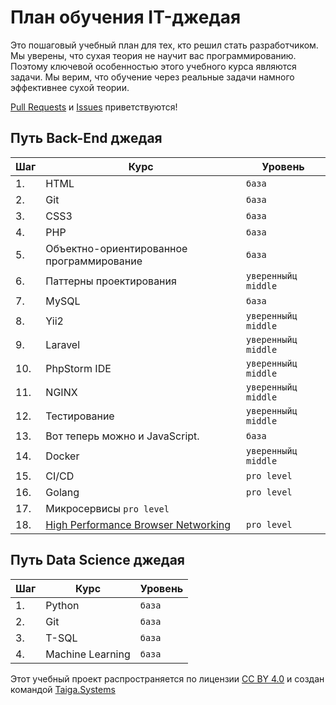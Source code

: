 # План обучения IT-джедая

Это пошаговый учебный план для тех, кто решил стать разработчиком. Мы уверены, что сухая теория не научит вас программированию. Поэтому ключевой особенностью этого учебного курса являются задачи. Мы верим, что обучение через реальные задачи намного эффективнее сухой теории.  

[Pull Requests](https://github.com/taigasys/school/pulls) и [Issues](https://github.com/taigasys/school/issues) приветствуются! 

## Путь Back-End джедая
| Шаг| Курс                                       |Уровень |
|--- |---                                        |---     |
| 1. | HTML                                      | `база` |
| 2. | Git                                       | `база` |
| 3. | CSS3                                      | `база` |
| 4. | PHP                                       | `база` |
| 5. | Объектно-ориентированное программирование | `база` |
| 6. | Паттерны проектирования | `уверенныйц middle` |
| 7. | MySQL | `база` |
| 8. | Yii2 | `уверенныйц middle` |
| 9. | Laravel | `уверенныйц middle` |
| 10.| PhpStorm IDE | `уверенныйц middle` |
| 11.| NGINX | `уверенныйц middle` |
| 12.| Тестирование | `уверенныйц middle` |
| 13.| Вот теперь можно и  JavaScript. | `база` |
| 14.| Docker | `уверенныйц middle` |
| 15.| CI/CD | `pro level` |
| 16.| Golang | `pro level` |
| 17.| Микросервисы `pro level` |
| 18. | [High Performance Browser Networking](https://hpbn.co/) | `pro level` |

## Путь Data Science джедая
| Шаг| Курс             |Уровень |
|--- |---               |---     |
| 1. | Python           | `база`|
| 2. | Git              | `база`|
| 3. | T-SQL            | `база`|
| 4. | Machine Learning | `база`|


 Этот учебный проект распространяется по лицензии [CC BY 4.0](https://creativecommons.org/licenses/by/4.0/deed.ru) и создан командой [Taiga.Systems](http://taiga.systems/)